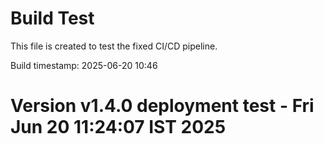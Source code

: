 # Build Test

This file is created to test the fixed CI/CD pipeline.

Build timestamp: 2025-06-20 10:46
# Version v1.4.0 deployment test - Fri Jun 20 11:24:07 IST 2025
